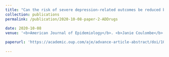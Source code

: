 ```yaml
---
title: "Can the risk of severe depression-related outcomes be reduced by tailoring the antidepressant therapy to patient characteristics?"
collection: publications
permalink: /publication/2020-10-08-paper-2-ADDrugs
 
date: 2020-10-08
venue: '<b>American Journal of Epidemiology</b>. <b>Janie Coulombe</b> , Erica EM Moodie, Susan M Shortreed, and Christel Renoux'

paperurl: 'https://academic.oup.com/aje/advance-article-abstract/doi/10.1093/aje/kwaa260/6028714?redirectedFrom=fulltext'
 
---
```

